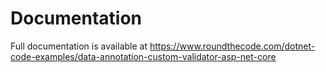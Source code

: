 # Documentation

Full documentation is available at https://www.roundthecode.com/dotnet-code-examples/data-annotation-custom-validator-asp-net-core
